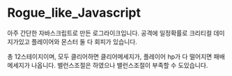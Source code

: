 # Rogue_like_Javascript
아주 간단한 자바스크립트로 만든 로그라이크입니다.
공격에 일정확률로 크리티컬 데미지가있고 플레이어와 몬스터 둘 다 회피가 있습니다.

총 12스테이지이며, 모두 클리어하면 클리어메세지가, 플레이어 hp가 다 떨어지면 패배메세지가 나옵니다.
밸런스조절은 하였으나 밸런스조절이 부족할 수 도있습니다.
